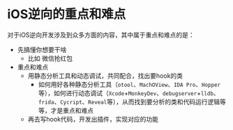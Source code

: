 # iOS逆向的重点和难点

对于iOS逆向开发涉及到众多方面的内容，其中属于重点和难点的是：

* 先搞懂你想要干啥
  * 比如 微信抢红包
* 重点和难点
  * 用静态分析工具和动态调试，共同配合，找出要hook的类
    * 如何用好各种静态分析工具（`otool`、`MachOView`、`IDA Pro`、`Hopper`等），如何进行动态调试（`Xcode`+`MonkeyDev`、`debugserver`+`lldb`、`frida`、`Cycript`、`Reveal`等），从而找到要分析的类和代码运行逻辑等等，才是重点和难点
  * 再去写hook代码，开发出插件，实现对应的功能
